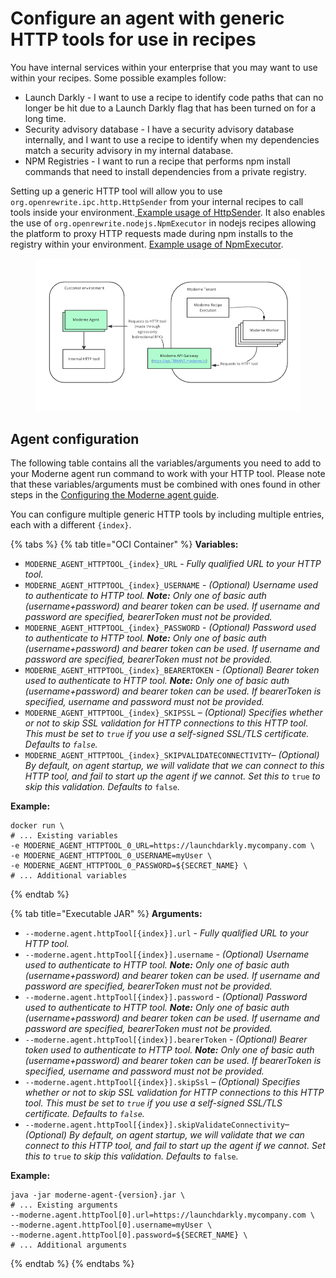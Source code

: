 # Configure an agent with generic HTTP tools for use in recipes

You have internal services within your enterprise that you may want to use within your recipes. Some possible examples follow:

* Launch Darkly - I want to use a recipe to identify code paths that can no longer be hit due to a Launch Darkly flag that has been turned on for a long time.
* Security advisory database - I have a security advisory database internally, and I want to use a recipe to identify when my dependencies match a security advisory in my internal database.
* NPM Registries - I want to run a recipe that performs npm install commands that need to install dependencies from a private registry.&#x20;

Setting up a generic HTTP tool will allow you to use `org.openrewrite.ipc.http.HttpSender` from your internal recipes to call tools inside your environment.[ Example usage of HttpSender](https://github.com/openrewrite/rewrite-generative-ai/blob/357d5f39f22cf47f4d5df417c1ddb6c883dd5c24/src/main/java/org/openrewrite/ai/model/GenerativeCodeEditor.java#L48-L57). It also enables the use of `org.openrewrite.nodejs.NpmExecutor` in nodejs recipes allowing the platform to proxy HTTP requests made during npm installs to the registry within your environment. [Example usage of NpmExecutor](https://github.com/moderneinc/rewrite-codemods-ng/blob/main/src/main/java/org/openrewrite/codemods/migrate/angular/NodeBasedRecipe.java#L108-L158).

<figure><img src="../../../../.gitbook/assets/image (13).png" alt=""><figcaption></figcaption></figure>

## Agent configuration

The following table contains all the variables/arguments you need to add to your Moderne agent run command to work with your HTTP tool. Please note that these variables/arguments must be combined with ones found in other steps in the [Configuring the Moderne agent guide](agent-configuration.md).

You can configure multiple generic HTTP tools by including multiple entries, each with a different `{index}`.

{% tabs %}
{% tab title="OCI Container" %}
**Variables:**

* `MODERNE_AGENT_HTTPTOOL_{index}_URL` - _Fully qualified URL to your HTTP tool._
* `MODERNE_AGENT_HTTPTOOL_{index}_USERNAME` - _(Optional) Username used to authenticate to HTTP tool. **Note:** Only one of basic auth (username+password) and bearer token can be used. If username and password are specified, bearerToken must not be provided._
* `MODERNE_AGENT_HTTPTOOL_{index}_PASSWORD` - _(Optional) Password used to authenticate to HTTP tool. **Note:** Only one of basic auth (username+password) and bearer token can be used. If username and password are specified, bearerToken must not be provided._
* `MODERNE_AGENT_HTTPTOOL_{index}_BEARERTOKEN` - _(Optional) Bearer token used to authenticate to HTTP tool. **Note:** Only one of basic auth (username+password) and bearer token can be used. If bearerToken is specified, username and password must not be provided._
* `MODERNE_AGENT_HTTPTOOL_{index}_SKIPSSL` – _(Optional) Specifies whether or not to skip SSL validation for HTTP connections to this HTTP tool. This must be set to `true` if you use a self-signed SSL/TLS certificate. Defaults to `false`._
* `MODERNE_AGENT_HTTPTOOL_{index}_SKIPVALIDATECONNECTIVITY`– _(Optional) By default, on agent startup, we will validate that we can connect to this HTTP tool, and fail to start up the agent if we cannot. Set this to_ `true` _to skip this validation. Defaults to_ `false`_._

**Example:**

```shell
docker run \
# ... Existing variables
-e MODERNE_AGENT_HTTPTOOL_0_URL=https://launchdarkly.mycompany.com \
-e MODERNE_AGENT_HTTPTOOL_0_USERNAME=myUser \
-e MODERNE_AGENT_HTTPTOOL_0_PASSWORD=${SECRET_NAME} \
# ... Additional variables
```
{% endtab %}

{% tab title="Executable JAR" %}
**Arguments:**

* `--moderne.agent.httpTool[{index}].url` - _Fully qualified URL to your HTTP tool._
* `--moderne.agent.httpTool[{index}].username` - _(Optional) Username used to authenticate to HTTP tool. **Note:** Only one of basic auth (username+password) and bearer token can be used. If username and password are specified, bearerToken must not be provided._
* `--moderne.agent.httpTool[{index}].password` - _(Optional) Password used to authenticate to HTTP tool. **Note:** Only one of basic auth (username+password) and bearer token can be used. If username and password are specified, bearerToken must not be provided._
* `--moderne.agent.httpTool[{index}].bearerToken` - _(Optional) Bearer token used to authenticate to HTTP tool. **Note:** Only one of basic auth (username+password) and bearer token can be used. If bearerToken is specified, username and password must not be provided._
* `--moderne.agent.httpTool[{index}].skipSsl` – _(Optional) Specifies whether or not to skip SSL validation for HTTP connections to this HTTP tool. This must be set to `true` if you use a self-signed SSL/TLS certificate. Defaults to `false`._
* `--moderne.agent.httpTool[{index}].skipValidateConnectivity`– _(Optional) By default, on agent startup, we will validate that we can connect to this HTTP tool, and fail to start up the agent if we cannot. Set this to_ `true` _to skip this validation. Defaults to_ `false`_._

**Example:**

```shell
java -jar moderne-agent-{version}.jar \
# ... Existing arguments
--moderne.agent.httpTool[0].url=https://launchdarkly.mycompany.com \
--moderne.agent.httpTool[0].username=myUser \
--moderne.agent.httpTool[0].password=${SECRET_NAME} \
# ... Additional arguments
```
{% endtab %}
{% endtabs %}
